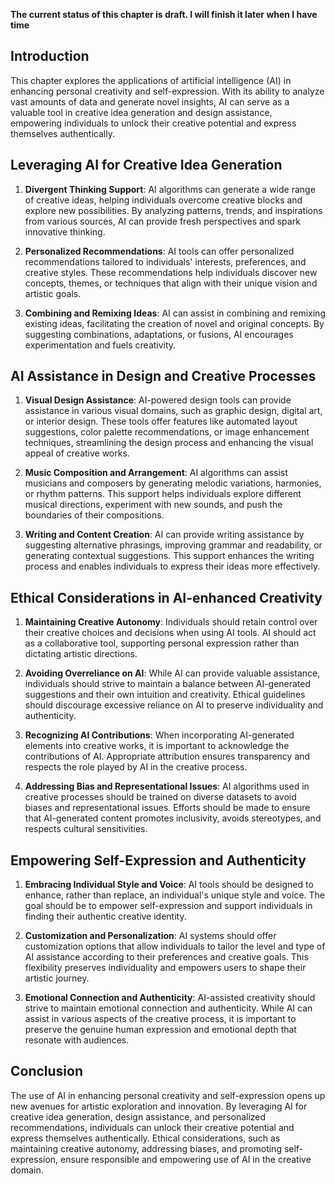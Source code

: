 **The current status of this chapter is draft. I will finish it later when I have time**

Introduction
------------

This chapter explores the applications of artificial intelligence (AI) in enhancing personal creativity and self-expression. With its ability to analyze vast amounts of data and generate novel insights, AI can serve as a valuable tool in creative idea generation and design assistance, empowering individuals to unlock their creative potential and express themselves authentically.

Leveraging AI for Creative Idea Generation
------------------------------------------

1. **Divergent Thinking Support**: AI algorithms can generate a wide range of creative ideas, helping individuals overcome creative blocks and explore new possibilities. By analyzing patterns, trends, and inspirations from various sources, AI can provide fresh perspectives and spark innovative thinking.

2. **Personalized Recommendations**: AI tools can offer personalized recommendations tailored to individuals' interests, preferences, and creative styles. These recommendations help individuals discover new concepts, themes, or techniques that align with their unique vision and artistic goals.

3. **Combining and Remixing Ideas**: AI can assist in combining and remixing existing ideas, facilitating the creation of novel and original concepts. By suggesting combinations, adaptations, or fusions, AI encourages experimentation and fuels creativity.

AI Assistance in Design and Creative Processes
----------------------------------------------

1. **Visual Design Assistance**: AI-powered design tools can provide assistance in various visual domains, such as graphic design, digital art, or interior design. These tools offer features like automated layout suggestions, color palette recommendations, or image enhancement techniques, streamlining the design process and enhancing the visual appeal of creative works.

2. **Music Composition and Arrangement**: AI algorithms can assist musicians and composers by generating melodic variations, harmonies, or rhythm patterns. This support helps individuals explore different musical directions, experiment with new sounds, and push the boundaries of their compositions.

3. **Writing and Content Creation**: AI can provide writing assistance by suggesting alternative phrasings, improving grammar and readability, or generating contextual suggestions. This support enhances the writing process and enables individuals to express their ideas more effectively.

Ethical Considerations in AI-enhanced Creativity
------------------------------------------------

1. **Maintaining Creative Autonomy**: Individuals should retain control over their creative choices and decisions when using AI tools. AI should act as a collaborative tool, supporting personal expression rather than dictating artistic directions.

2. **Avoiding Overreliance on AI**: While AI can provide valuable assistance, individuals should strive to maintain a balance between AI-generated suggestions and their own intuition and creativity. Ethical guidelines should discourage excessive reliance on AI to preserve individuality and authenticity.

3. **Recognizing AI Contributions**: When incorporating AI-generated elements into creative works, it is important to acknowledge the contributions of AI. Appropriate attribution ensures transparency and respects the role played by AI in the creative process.

4. **Addressing Bias and Representational Issues**: AI algorithms used in creative processes should be trained on diverse datasets to avoid biases and representational issues. Efforts should be made to ensure that AI-generated content promotes inclusivity, avoids stereotypes, and respects cultural sensitivities.

Empowering Self-Expression and Authenticity
-------------------------------------------

1. **Embracing Individual Style and Voice**: AI tools should be designed to enhance, rather than replace, an individual's unique style and voice. The goal should be to empower self-expression and support individuals in finding their authentic creative identity.

2. **Customization and Personalization**: AI systems should offer customization options that allow individuals to tailor the level and type of AI assistance according to their preferences and creative goals. This flexibility preserves individuality and empowers users to shape their artistic journey.

3. **Emotional Connection and Authenticity**: AI-assisted creativity should strive to maintain emotional connection and authenticity. While AI can assist in various aspects of the creative process, it is important to preserve the genuine human expression and emotional depth that resonate with audiences.

Conclusion
----------

The use of AI in enhancing personal creativity and self-expression opens up new avenues for artistic exploration and innovation. By leveraging AI for creative idea generation, design assistance, and personalized recommendations, individuals can unlock their creative potential and express themselves authentically. Ethical considerations, such as maintaining creative autonomy, addressing biases, and promoting self-expression, ensure responsible and empowering use of AI in the creative domain.
